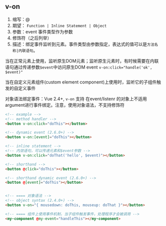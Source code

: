 
## v-on
1. 缩写：@
2. 期望： `Function | Inline Statement | Object`
3. 参数：event  事件类型作为参数
4. 修饰符（之后列举）
5. 描述：绑定事件监听到元素。事件类型由参数指定，表达式的值可以是`方法名称|内联语句`。

当在正常元素上使用，监听原生DOM元素；监听原生元素时，有时候需要在内联语句通过传递参数`$event`中访问原生DOM event `v-on:click="handle('ok', $event)"`

当在自定义元素组件(custom element component)上使用时，监听它的子组件触发的自定义事件

对象语法绑定事件：Vue 2.4+, `v-on` 支持 在event/listenr 的对象上不适用argument进行事件绑定。注意，使用对象语法，不支持修饰符

```html
<!-- example -->
<!-- method handler -->
<button v-on:click="doThis"></button>

<!-- dynamic event (2.6.0+) -->
<button v-on:[event]="doThis"></button>

<!-- inline statement -->
<!-- 内敛语句，可以传递元素和$event参数 -->
<button v-on:click="doThat('hello', $event)"></button>

<!-- shorthand -->
<button @click="doThis"></button>

<!-- shorthand dynamic event (2.6.0+) -->
<button @[event]="doThis"></button>


<!-- ==== 对象语法 -->
<!-- object syntax (2.4.0+) -->
<button v-on="{ mousedown: doThis, mouseup: doThat }"></button>

<!-- ==== 组件上使用事件机制，当子组件触发事件，处理程序才会被调用 -->
<my-component @my-event="handleThis"></my-component>
```

